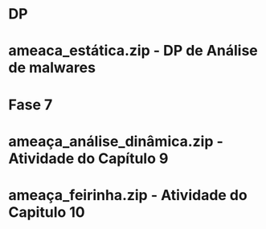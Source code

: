 # DP
# ameaca_estática.zip - DP de Análise de malwares

# Fase 7
#
# ameaça_análise_dinâmica.zip - Atividade do Capítulo 9
# ameaça_feirinha.zip - Atividade do Capitulo 10
